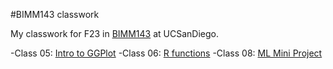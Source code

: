 #BIMM143 classwork

My classwork for F23 in [BIMM143](https://bioboot.github.io/bimm143_F23/schedule/#15) at UCSanDiego.

-Class 05: [Intro to GGPlot](https://github.com/t6lee21/Bimm143_github/blob/main/class05/class05.md)
-Class 06: [R functions](https://github.com/t6lee21/Bimm143_github/blob/main/class06/class06.md)
-Class 08: [ML Mini Project](https://github.com/t6lee21/Bimm143_github/blob/main/class08/class08.md)
